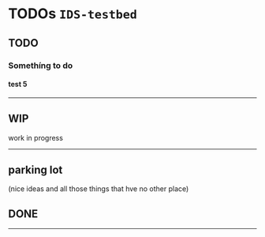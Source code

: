 # TODOs `IDS-testbed`

## TODO

### Somethíng to do

#### test 5

---

## WIP

work in progress

---

## parking lot

(nice ideas and all those things that hve no other place)

## DONE

---
